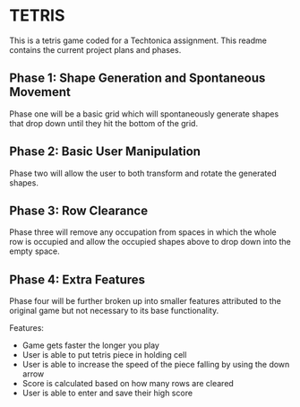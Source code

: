 # TETRIS

This is a tetris game coded for a Techtonica assignment. This readme contains the current project plans and phases.

## Phase 1: Shape Generation and Spontaneous Movement

Phase one will be a basic grid which will spontaneously generate shapes that drop down until they hit the bottom of the grid.

## Phase 2: Basic User Manipulation

Phase two will allow the user to both transform and rotate the generated shapes.

## Phase 3: Row Clearance

Phase three will remove any occupation from spaces in which the whole row is occupied and allow the occupied shapes above to drop down into the empty space.

## Phase 4: Extra Features

Phase four will be further broken up into smaller features attributed to the original game but not necessary to its base functionality.

Features:

- Game gets faster the longer you play
- User is able to put tetris piece in holding cell
- User is able to increase the speed of the piece falling by using the down arrow
- Score is calculated based on how many rows are cleared
- User is able to enter and save their high score
